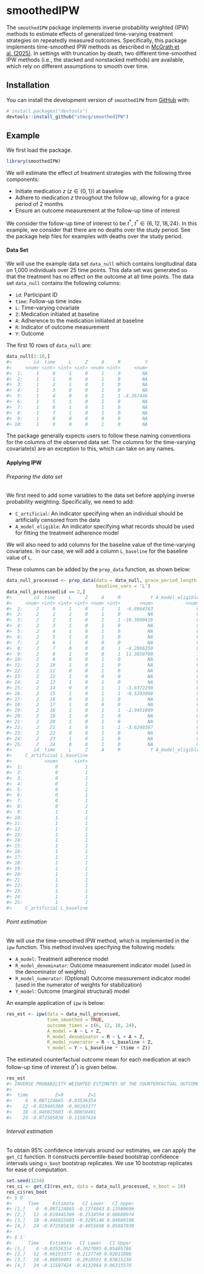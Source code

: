 
<!-- README.md is generated from README.Rmd. Please edit that file -->

# smoothedIPW

<!-- badges: start -->
<!-- badges: end -->

The `smoothedIPW` package implements inverse probability weighted (IPW)
methods to estimate effects of generalized time-varying treatment
strategies on repeatedly measured outcomes. Specifically, this package
implements time-smoothed IPW methods as described in [McGrath et
al. (2025)](https://doi.org/10.48550/arXiv.2509.13971). In settings with
truncation by death, two different time-smoothed IPW methods (i.e., the
stacked and nonstacked methods) are available, which rely on different
assumptions to smooth over time.

## Installation

You can install the development version of `smoothedIPW` from
[GitHub](https://github.com/) with:

``` r
# install.packages("devtools")
devtools::install_github("stmcg/smoothedIPW")
```

## Example

We first load the package.

``` r
library(smoothedIPW)
```

We will estimate the effect of treatment strategies with the following
three components:

- Initiate medication $z$ ($z \in \{0, 1\}$) at baseline
- Adhere to medication $z$ throughout the follow up, allowing for a
  grace period of 2 months
- Ensure an outcome measurement at the follow-up time of interest

We consider the follow-up time of interest to be $t^*$,
$t^* \in \{6, 12, 18, 24\}$. In this example, we consider that there are
no deaths over the study period. See the package help files for examples
with deaths over the study period.

#### Data Set

We will use the example data set `data_null` which contains longitudinal
data on 1,000 individuals over 25 time points. This data set was
generated so that the treatment has no effect on the outcome at all time
points. The data set `data_null` contains the following columns:

- `id`: Participant ID
- `time`: Follow-up time index
- `L`: Time-varying covariate
- `Z`: Medication initiated at baseline
- `A`: Adherence to the medication initiated at baseline
- `R`: Indicator of outcome measurement
- `Y`: Outcome

The first 10 rows of `data_null` are:

``` r
data_null[1:10,]
#>        id  time     L     Z     A     R         Y
#>     <num> <int> <int> <int> <num> <int>     <num>
#>  1:     1     0     1     0     1     0        NA
#>  2:     1     1     0     0     1     0        NA
#>  3:     1     2     1     0     1     0        NA
#>  4:     1     3     0     0     1     0        NA
#>  5:     1     4     0     0     1     1 -4.367446
#>  6:     1     5     1     0     1     0        NA
#>  7:     1     6     1     0     1     0        NA
#>  8:     1     7     1     0     1     0        NA
#>  9:     1     8     0     0     0     0        NA
#> 10:     1     9     0     0     1     0        NA
```

The package generally expects users to follow these naming conventions
for the columns of the observed data set. The columns for the
time-varying covariate(s) are an exception to this, which can take on
any names.

#### Applying IPW

###### Preparing the data set

We first need to add some variables to the data set before applying
inverse probability weighting. Specifically, we need to add:

- `C_artificial`: An indicator specifying when an individual should be
  artificially censored from the data
- `A_model_eligible`: An indicator specifying what records should be
  used for fitting the treatment adherence model

We will also need to add columns for the baseline value of the
time-varying covariates. In our case, we will add a column `L_baseline`
for the baseline value of `L`.

These columns can be added by the `prep_data` function, as shown below:

``` r
data_null_processed <- prep_data(data = data_null, grace_period_length = 2,
                                 baseline_vars = 'L')
data_null_processed[id == 2,]
#>        id  time     L     Z     A     R           Y A_model_eligible
#>     <num> <int> <int> <int> <num> <int>       <num>            <num>
#>  1:     2     0     1     0     1     1  -6.8964763                0
#>  2:     2     1     1     0     1     0          NA                0
#>  3:     2     2     1     0     1     1 -10.3900416                0
#>  4:     2     3     1     0     1     0          NA                0
#>  5:     2     4     1     0     1     0          NA                0
#>  6:     2     5     1     0     1     0          NA                0
#>  7:     2     6     1     0     0     0          NA                0
#>  8:     2     7     0     0     0     1  -4.2866350                0
#>  9:     2     8     1     0     0     1  11.3850700                1
#> 10:     2     9     0     0     1     0          NA                0
#> 11:     2    10     1     0     1     0          NA                0
#> 12:     2    11     0     0     1     0          NA                0
#> 13:     2    12     1     0     0     0          NA                0
#> 14:     2    13     1     0     1     0          NA                0
#> 15:     2    14     0     0     1     1  -3.6372290                0
#> 16:     2    15     1     0     1     1  -0.5293098                0
#> 17:     2    16     0     0     1     0          NA                0
#> 18:     2    17     1     0     0     0          NA                0
#> 19:     2    18     1     0     1     1  -2.9451809                0
#> 20:     2    19     1     0     1     0          NA                0
#> 21:     2    20     1     0     1     0          NA                0
#> 22:     2    21     1     0     1     1  -3.6248307                0
#> 23:     2    22     0     0     1     0          NA                0
#> 24:     2    23     1     0     1     0          NA                0
#> 25:     2    24     0     0     1     0          NA                0
#>        id  time     L     Z     A     R           Y A_model_eligible
#>     C_artificial L_baseline
#>            <num>      <int>
#>  1:            0          1
#>  2:            0          1
#>  3:            0          1
#>  4:            0          1
#>  5:            0          1
#>  6:            0          1
#>  7:            0          1
#>  8:            0          1
#>  9:            1          1
#> 10:            1          1
#> 11:            1          1
#> 12:            1          1
#> 13:            1          1
#> 14:            1          1
#> 15:            1          1
#> 16:            1          1
#> 17:            1          1
#> 18:            1          1
#> 19:            1          1
#> 20:            1          1
#> 21:            1          1
#> 22:            1          1
#> 23:            1          1
#> 24:            1          1
#> 25:            1          1
#>     C_artificial L_baseline
```

###### Point estimation

We will use the time-smoothed IPW method, which is implemented in the
`ipw` function. This method involves specifying the following models:

- `A_model`: Treatment adherence model
- `R_model_denominator`: Outcome measurement indicator model (used in
  the denominator of weights)
- `R_model_numerator`: (Optional) Outcome measurement indicator model
  (used in the numerator of weights for stabilization)
- `Y_model`: Outcome (marginal structural) model

An example application of `ipw` is below:

``` r
res_est <- ipw(data = data_null_processed,
               time_smoothed = TRUE,
               outcome_times = c(6, 12, 18, 24),
               A_model = A ~ L + Z,
               R_model_denominator = R ~ L + A + Z,
               R_model_numerator = R ~ L_baseline + Z,
               Y_model = Y ~ L_baseline * (time + Z))
```

The estimated counterfactual outcome mean for each medication at each
follow-up time of interest ($t^*$) is given below.

``` r
res_est
#> INVERSE PROBABILITY WEIGHTED ESTIMATES OF THE COUNTERFACTUAL OUTCOME MEAN 
#> 
#>  time          Z=0         Z=1
#>     6  0.007124865 -0.03536354
#>    12 -0.019445369 -0.06193377
#>    18 -0.046015603 -0.08850401
#>    24 -0.072585838 -0.11507424
```

###### Interval estimation

To obtain 95% confidence intervals around our estimates, we can apply
the `get_CI` function. It constructs percentile-based bootstrap
confidence intervals using `n_boot` bootstrap replicates. We use 10
bootstrap replicates for ease of computation.

``` r
set.seed(1234)
res_ci <- get_CI(res_est, data = data_null_processed, n_boot = 10)
res_ci$res_boot
#> $`0`
#>      Time     Estimate   CI Lower   CI Upper
#> [1,]    6  0.007124865 -0.1774043 0.13580696
#> [2,]   12 -0.019445369 -0.2534594 0.08688074
#> [3,]   18 -0.046015603 -0.3295146 0.04689198
#> [4,]   24 -0.072585838 -0.4055698 0.05887030
#> 
#> $`1`
#>      Time    Estimate   CI Lower   CI Upper
#> [1,]    6 -0.03536354 -0.2027095 0.05405786
#> [2,]   12 -0.06193377 -0.2137749 0.02011806
#> [3,]   18 -0.08850401 -0.2910591 0.03815230
#> [4,]   24 -0.11507424 -0.4132964 0.06315579
```
